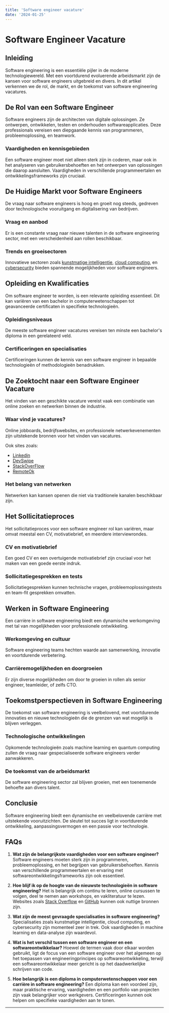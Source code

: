 ```yaml
---
title: 'Software engineer vacature'
date: '2024-01-25'
---
```

# Software Engineer Vacature

## Inleiding

Software engineering is een essentiële pijler in de moderne technologiewereld. Met een voortdurend evoluerende arbeidsmarkt zijn de kansen voor software engineers uitgebreid en divers. In dit artikel verkennen we de rol, de markt, en de toekomst van software engineering vacatures.

## De Rol van een Software Engineer

Software engineers zijn de architecten van digitale oplossingen. Ze ontwerpen, ontwikkelen, testen en onderhouden softwareapplicaties. Deze professionals vereisen een diepgaande kennis van programmeren, probleemoplossing, en teamwork.

### Vaardigheden en kennisgebieden

Een software engineer moet niet alleen sterk zijn in coderen, maar ook in het analyseren van gebruikersbehoeften en het ontwerpen van oplossingen die daarop aansluiten. Vaardigheden in verschillende programmeertalen en ontwikkelingsframeworks zijn cruciaal.

## De Huidige Markt voor Software Engineers

De vraag naar software engineers is hoog en groeit nog steeds, gedreven door technologische vooruitgang en digitalisering van bedrijven.

### Vraag en aanbod

Er is een constante vraag naar nieuwe talenten in de software engineering sector, met een verscheidenheid aan rollen beschikbaar.

### Trends en groeisectoren

Innovatieve sectoren zoals [kunstmatige intelligentie](https://www.example-ai.com), [cloud computing](https://www.example-cloud.com), en [cybersecurity](https://www.example-cybersecurity.com) bieden spannende mogelijkheden voor software engineers.

## Opleiding en Kwalificaties

Om software engineer te worden, is een relevante opleiding essentieel. Dit kan variëren van een bachelor in computerwetenschappen tot geavanceerde certificaten in specifieke technologieën.

### Opleidingsniveaus

De meeste software engineer vacatures vereisen ten minste een bachelor's diploma in een gerelateerd veld.

### Certificeringen en specialisaties

Certificeringen kunnen de kennis van een software engineer in bepaalde technologieën of methodologieën benadrukken.

## De Zoektocht naar een Software Engineer Vacature

Het vinden van een geschikte vacature vereist vaak een combinatie van online zoeken en netwerken binnen de industrie.

### Waar vind je vacatures?

Online jobboards, bedrijfswebsites, en professionele netwerkevenementen zijn uitstekende bronnen voor het vinden van vacatures.

Ook sites zoals:
- [Linkedin](https://linkedin.com)
- [DevSwipe](https://dev-swipe.com)
- [StackOverFlow](https://stackoverflow.co/company/work-here)
- [RemoteOk](https://remoteok.com/)

### Het belang van netwerken

Netwerken kan kansen openen die niet via traditionele kanalen beschikbaar zijn.

## Het Sollicitatieproces

Het sollicitatieproces voor een software engineer rol kan variëren, maar omvat meestal een CV, motivatiebrief, en meerdere interviewrondes.

### CV en motivatiebrief

Een goed CV en een overtuigende motivatiebrief zijn cruciaal voor het maken van een goede eerste indruk.

### Sollicitatiegesprekken en tests

Sollicitatiegesprekken kunnen technische vragen, probleemoplossingstests en team-fit gesprekken omvatten.

## Werken in Software Engineering

Een carrière in software engineering biedt een dynamische werkomgeving met tal van mogelijkheden voor professionele ontwikkeling.

### Werkomgeving en cultuur

Software engineering teams hechten waarde aan samenwerking, innovatie en voortdurende verbetering.

### Carrièremogelijkheden en doorgroeien

Er zijn diverse mogelijkheden om door te groeien in rollen als senior engineer, teamleider, of zelfs CTO.

## Toekomstperspectieven in Software Engineering

De toekomst van software engineering is veelbelovend, met voortdurende innovaties en nieuwe technologieën die de grenzen van wat mogelijk is blijven verleggen.

### Technologische ontwikkelingen

Opkomende technologieën zoals machine learning en quantum computing zullen de vraag naar gespecialiseerde software engineers verder aanwakkeren.

### De toekomst van de arbeidsmarkt

De software engineering sector zal blijven groeien, met een toenemende behoefte aan divers talent.

## Conclusie

Software engineering biedt een dynamische en veelbelovende carrière met uitstekende vooruitzichten. De sleutel tot succes ligt in voortdurende ontwikkeling, aanpassingsvermogen en een passie voor technologie.

## FAQs

1. **Wat zijn de belangrijkste vaardigheden voor een software engineer?**
   Software engineers moeten sterk zijn in programmeren, probleemoplossing, en het begrijpen van gebruikersbehoeften. Kennis van verschillende programmeertalen en ervaring met softwareontwikkelingsframeworks zijn ook essentieel.

2. **Hoe blijf ik op de hoogte van de nieuwste technologieën in software engineering?**
   Het is belangrijk om continu te leren, online cursussen te volgen, deel te nemen aan workshops, en vakliteratuur te lezen. Websites zoals [Stack Overflow](https://stackoverflow.com) en [GitHub](https://github.com) kunnen ook nuttige bronnen zijn.

3. **Wat zijn de meest gevraagde specialisaties in software engineering?**
   Specialisaties zoals kunstmatige intelligentie, cloud computing, en cybersecurity zijn momenteel zeer in trek. Ook vaardigheden in machine learning en data-analyse zijn waardevol.

4. **Wat is het verschil tussen een software engineer en een softwareontwikkelaar?**
   Hoewel de termen vaak door elkaar worden gebruikt, ligt de focus van een software engineer over het algemeen op het toepassen van engineeringprincipes op softwareontwikkeling, terwijl een softwareontwikkelaar meer gericht is op het daadwerkelijke schrijven van code.

5. **Hoe belangrijk is een diploma in computerwetenschappen voor een carrière in software engineering?**
   Een diploma kan een voordeel zijn, maar praktische ervaring, vaardigheden en een portfolio van projecten zijn vaak belangrijker voor werkgevers. Certificeringen kunnen ook helpen om specifieke vaardigheden aan te tonen.

---
